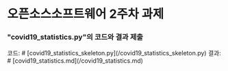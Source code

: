 <h1>오픈소스소프트웨어  2주차 과제</h1>

<h3>"covid19_statistics.py"의 코드와 결과 제출</h3>
코드: # [covid19_statistics_skeleton.py](/covid19_statistics_skeleton.py)
결과: # [covid19_statistics.md](/covid19_statistics.md)
